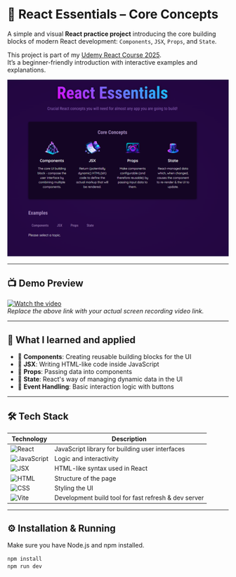 # 🚀 React Essentials – Core Concepts

A simple and visual **React practice project** introducing the core building blocks of modern React development: `Components`, `JSX`, `Props`, and `State`.

This project is part of my [Udemy React Course 2025](https://github.com/al-badarin/UDEMY-React-Course-2025).  
It’s a beginner-friendly introduction with interactive examples and explanations.

![React Essentials Screenshot](./preview.png)

---

## 📺 Demo Preview

[![Watch the video](https://img.shields.io/badge/▶️-Click%20to%20Watch%20Demo-purple?style=for-the-badge&logo=youtube)](https://youtu.be/-UEtNS4caYk)  
_Replace the above link with your actual screen recording video link._

---

## 🧠 What I learned and applied

- 🔹 **Components**: Creating reusable building blocks for the UI
- 🔹 **JSX**: Writing HTML-like code inside JavaScript
- 🔹 **Props**: Passing data into components
- 🔹 **State**: React's way of managing dynamic data in the UI
- 🔹 **Event Handling**: Basic interaction logic with buttons

---

## 🛠 Tech Stack

| Technology                                                                        | Description                                          |
| --------------------------------------------------------------------------------- | ---------------------------------------------------- |
| ![React](https://img.shields.io/badge/React-2025-blue?logo=react)                 | JavaScript library for building user interfaces      |
| ![JavaScript](https://img.shields.io/badge/JavaScript-ES6-yellow?logo=javascript) | Logic and interactivity                              |
| ![JSX](https://img.shields.io/badge/JSX-HTML--in--JS-blueviolet?logo=html5)       | HTML-like syntax used in React                       |
| ![HTML](https://img.shields.io/badge/HTML-Basic-orange?logo=html5)                | Structure of the page                                |
| ![CSS](https://img.shields.io/badge/CSS-Styling-blue?logo=css3)                   | Styling the UI                                       |
| ![Vite](https://img.shields.io/badge/Vite-Bundler-646cff?logo=vite)               | Development build tool for fast refresh & dev server |

---

## ⚙️ Installation & Running

Make sure you have Node.js and npm installed.

```bash
npm install
npm run dev
```
